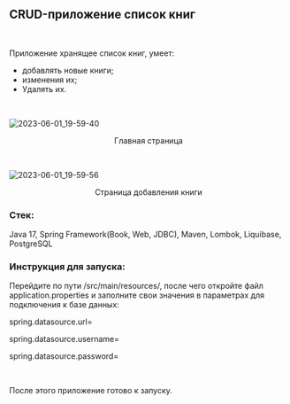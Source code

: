 ## CRUD-приложение список книг
<br>

Приложение хранящее список книг, умеет: 
- добавлять новые книги; 
- изменения их;
- Удалять их.
<br>

![2023-06-01_19-59-40](https://github.com/ApT3rn/crud-library/assets/96689510/4c97cdc5-6447-48ab-858e-1c406c6f55e1)
<p align=center>Главная страница</p>
<br>

![2023-06-01_19-59-56](https://github.com/ApT3rn/crud-library/assets/96689510/627cb48b-4613-4deb-82c4-ea7d6a08ff6f)
<p align=center>Страница добавления книги</p>

### Стек: 

Java 17, Spring Framework(Book, Web, JDBC), Maven, Lombok, Liquibase, PostgreSQL

### Инструкция для запуска:

Перейдите по пути /src/main/resources/, после чего откройте файл application.properties 
и заполните свои значения в параметрах для подключения к базе данных:

<p>spring.datasource.url=</p>
<p>spring.datasource.username=</p>
<p>spring.datasource.password=</p>

<br>

После этого приложение готово к запуску.

